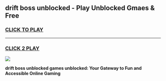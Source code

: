 
## drift boss unblocked - Play Unblocked Gmaes & Free
<h3>
<a href="https://premium.freeplayer.one?title=drift_boss_unblocked&ref=19F">CLICK TO PLAY</a></h3>
<hr>

<h3>
<a href="https://premium.freeplayer.one?title=drift_boss_unblocked&ref=19F">CLICK 2 PLAY</a>
  
</h3>

<a href="https://premium.freeplayer.one?title=drift_boss_unblocked&ref=19F/"><img src="https://clearcache.store/games.png"></a>


**drift boss unblocked games unblocked: Your Gateway to Fun and Accessible Online Gaming**
